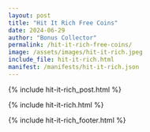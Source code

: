 ```yaml
---
layout: post
title: "Hit It Rich Free Coins"
date: 2024-06-29
author: "Bonus Collector"
permalink: /hit-it-rich-free-coins/
image: /assets/images/hit-it-rich.jpeg
include_file: hit-it-rich.html
manifest: /manifests/hit-it-rich.json
---
```


{% include hit-it-rich_post.html %}

{% include hit-it-rich.html %}

{% include hit-it-rich_footer.html %}
